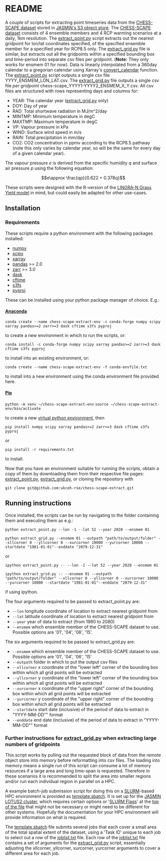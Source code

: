 # README

A couple of scripts for extracting point timeseries data from the [CHESS-SCAPE dataset](https://catalogue.ceda.ac.uk/uuid/8194b416cbee482b89e0dfbe17c5786c/) stored in [JASMIN's S3 object store](https://help.jasmin.ac.uk/docs/short-term-project-storage/using-the-jasmin-object-store/). The [CHESS-SCAPE dataset](https://catalogue.ceda.ac.uk/uuid/8194b416cbee482b89e0dfbe17c5786c/) consists of 4 ensemble members and 4 RCP warming scenarios at a daily, 1km resolution. The [extract_point.py](https://github.com/ukceh-rse/chess-scape-extract/blob/main/extract_point.py) script extracts out the nearest gridpoint for lon/lat coordinates specified, of the specified ensemble member for a specified year for RCP8.5 only. The [extract_grid.py](https://github.com/ukceh-rse/chess-scape-extract/blob/main/extract_grid.py) file is similar, but extracts out all the gridpoints within a specified bounding box and time-period into separate csv files per gridpoint. (**Note:** They only works for ensmem 01 for now). Data is linearly interpolated from a 360day calendar to a gregorian calendar using Xarray's [convert_calendar](https://docs.xarray.dev/en/stable/generated/xarray.Dataset.convert_calendar.html) function. The [extract_point.py](https://github.com/ukceh-rse/chess-scape-extract/blob/main/extract_point.py) script outputs a single csv file YYYY_ENSMEM_LON_LAT.csv. The [extract_grid.py](https://github.com/ukceh-rse/chess-scape-extract/blob/main/extract_grid.py) file outputs a single csv file *per gridpoint* chess-scape_YYYY1-YYYY2_ENSMEM_X_Y.csv. All csv files are structured with rows representing days and columns for:
- YEAR: The calendar year ([extract_grid.py](https://github.com/ukceh-rse/chess-scape-extract/blob/main/extract_grid.py) only)
- DOY: Day of year
- RAD: Total shortwave radiation in MJ/m^2/day
- MINTMP: Minimum temperature in degC
- MAXTMP: Maximum temperature in degC
- VP: Vapour pressure in kPa
- WIND: Surface wind speed in m/s
- RAIN: Total precipitation in mm/day
- CO2: CO2 concentration in ppmv according to the RCP8.5 pathway (note this only varies by calendar year, so will be the same for every day of a given calendar year).

The vapour pressure $e$ is derived from the specific humidity $q$ and surface air pressure $p$ using the following equation:

$$e\approx \frac{qp}{0.622 + 0.378q}$$

These scripts were designed with the R-version of the [LINGRA-N Grass Yield model](https://models.pps.wur.nl/r-version-lingra-model) in mind, but could easily be adapted for other use-cases.

## Installation

### Requirements
These scripts require a python environment with the following packages installed:
- [numpy](https://numpy.org/)
- [scipy](https://scipy.org/)
- [xarray](https://docs.xarray.dev/en/stable/)
- [pandas](https://pandas.pydata.org/) >= 2.0
- [zarr](https://zarr.dev/) >= 3.0
- [dask](https://www.dask.org/)
- [cftime](https://unidata.github.io/cftime/)
- [s3fs](https://github.com/fsspec/s3fs/)
- [pyproj](https://pyproj4.github.io/pyproj/stable/)

These can be installed using your python package manager of choice. E.g.:

#### [Anaconda](https://anaconda.org/)
```conda create --name chess-scape-extract-env -c conda-forge numpy scipy xarray pandas>=2 zarr>=3 dask cftime s3fs pyproj```

to create a new environment in which to run the scripts, or:

```conda install -c conda-forge numpy scipy xarray pandas>=2 zarr>=3 dask cftime s3fs pyproj```

to install into an existing environment, or:

```conda create --name chess-scape-extract-env -f conda-envfile.txt```

to install into a new environment using the conda environment file provided here.

#### [Pip](https://packaging.python.org/en/latest/tutorials/installing-packages/)

```python -m venv ~/chess-scape-extract-env```
```source ~/chess-scape-extract-env/bin/activate```

to create a new [virtual python environment](https://docs.python.org/3/library/venv.html), then

```pip install numpy scipy xarray pandas>=2 zarr>=3 dask cftime s3fs pyproj```

or

```pip install -r requirements.txt```

to install.

Now that you have an environment suitable for running the scripts, obtain a copy of them by downloading them from their respective file pages: [extract_point.py](https://github.com/ukceh-rse/chess-scape-extract/blob/main/extract_point.py), [extract_grid.py](https://github.com/ukceh-rse/chess-scape-extract/blob/main/extract_grid.py), or cloning the repository with 

```git clone git@github.com:ukceh-rse/chess-scape-extract.git```

## Running instructions

Once installed, the scripts can be run by navigating to the folder containing them and executing them as e.g.:

```python extract_point.py --lon -1 --lat 52 --year 2020 --ensmem 01```

```python extract_grid.py --ensmem 01 --outpath "path/to/output/folder" --xllcorner 0 --yllcorner 0 --xurcorner 10000 --yurcorner 10000 --startdate "1981-01-01"--enddate "2079-12-31"```

or 

```ipython extract_point.py -- --lon -1 --lat 52 --year 2020 --ensmem 01```

```ipython extract_grid.py -- --ensmem 01 --outpath "path/to/output/folder" --xllcorner 0 --yllcorner 0 --xurcorner 10000 --yurcorner 10000 --startdate "1981-01-01"--enddate "2079-12-31"```

if using ipython.

The four arguments required to be passed to extract_point.py are:
- ```--lon``` longitude coordinate of location to extract nearest gridpoint from
- ```--lat``` latitude coordinate of location to extract nearest gridpoint from
- ```--year``` year of data to extract (from 1980 to 2080)
- ```--ensmem``` which ensemble member of the CHESS-SCAPE dataset to use. Possible options are '01', '04', '06', '15'.

The six arguments required to be passed to extract_grid.py are:
- ```--ensmem``` which ensemble member of the CHESS-SCAPE dataset to use. Possible options are '01', '04', '06', '15'
- ```--outpath``` folder in which to put the output csv files
- ```--xllcorner``` x coordinate of the "lower left" corner of the bounding box within which all grid points will be extracted
- ```--yllcorner``` y coordinate of the "lower left" corner of the bounding box within which all grid points will be extracted
- ```--xurcorner``` x coordinate of the "upper right" corner of the bounding box within which all grid points will be extracted
- ```--yurcorner``` y coordinate of the "upper right" corner of the bounding box within which all grid points will be extracted
- ```--startdate``` start date (inclusive) of the period of data to extract in "YYYY-MM-DD"" format
- ```--enddate``` end date (inclusive) of the period of data to extract in "YYYY-MM-DD"" format

### Further instructions for [extract_grid.py](https://github.com/ukceh-rse/chess-scape-extract/blob/main/joblist.txt) when extracting large numbers of gridpoints
This script works by pulling out the requested block of data from the remote object store into memory before reformatting into csv files. The loading into memory means a single run of this script can consume a lot of memory resources if a large area and long time-span is requested. Therefore in these scenarios it is recommended to split the area into smaller regions and/or run each individual region in parallel on a HPC. 

A example batch-job submission script for doing this on a [SLURM](https://slurm.schedmd.com/documentation.html)-based HPC environment is provided as [template.sbatch](https://github.com/ukceh-rse/chess-scape-extract/blob/main/template.sbatch). It is set up for the [JASMIN LOTUS2 cluster](https://help.jasmin.ac.uk/docs/batch-computing/lotus-overview/), which requires certain options or '[SLURM Flags](https://slurm.schedmd.com/sbatch.html)' at the [top of the file](https://github.com/ukceh-rse/chess-scape-extract/blob/fc8e19114b0b419e960aca0744f64f5d538492d8/template.sbatch#L2) that might not be necessary or might need to be different for other systems. Hopefully the documentation for your HPC environment will provide information on what is required. 

The [template.sbatch](https://github.com/ukceh-rse/chess-scape-extract/blob/main/template.sbatch) file submits several jobs that each cover a small area of the total spatial extent of the dataset, using a 'Task ID' unique to each job to select out a row of the [joblist.txt](https://github.com/ukceh-rse/chess-scape-extract/blob/main/joblist.txt) file. Each row of the [joblist.txt](https://github.com/ukceh-rse/chess-scape-extract/blob/main/joblist.txt) file contains a set of arguments for the [extract_grid.py](https://github.com/ukceh-rse/chess-scape-extract/blob/main/extract_grid.py) script, essentially adjusting the xllcorner, yllcorner, xurcorner, yurcorner arguments to cover a different area for each job. 
